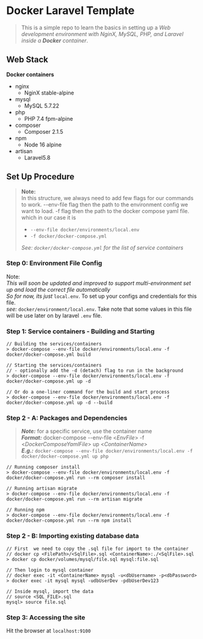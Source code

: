 # Docker Laravel Template
> This is a simple repo to learn the basics in setting up a
> *Web development environment with NginX, MySQL, PHP, and Laravel inside a __Docker__ container*.

## Web Stack
**Docker containers**
- nginx
  - NginX stable-alpine
- mysql
  - MySQL 5.7.22
- php
  - PHP 7.4 fpm-alpine
- composer
  - Composer 2.1.5
- npm
  - Node 16 alpine
- artisan
  - Laravel5.8
  
## Set Up Procedure
> **Note:**  
> In this structure, we always need to add few flags for our commands to work.
> --env-file flag then the path to the environment config we want to load.
> -f flag then the path to the docker compose yaml file.  
> which in our case it is
> - `--env-file docker/environments/local.env`
> - `-f docker/docker-compose.yml`
>
> _See: `docker/docker-compose.yml` for the list of service containers_
 
### Step 0: Environment File Config
Note:  
_This will soon be updated and improved to support multi-environment set up and load the correct file automatically  
So for now, its just_ `local.env`. To set up your configs and credentials for this file.    
_see:_ `docker/environment/local.env`. Take note that some values in this file will be use later on by laravel `.env` file.

### Step 1: Service containers - Building and Starting
```
// Building the services/containers
> docker-compose --env-file docker/environments/local.env -f docker/docker-compose.yml build

// Starting the services/containers
// - optionally add the -d (detach) flag to run in the background
> docker-compose --env-file docker/environments/local.env -f docker/docker-compose.yml up -d

// Or do a one-liner command for the build and start process
> docker-compose --env-file docker/environments/local.env -f docker/docker-compose.yml up -d --build
```

### Step 2 - A: Packages and Dependencies
> **_Note:_** for a specific service, use the container name  
> **_Format:_** docker-compose --env-file <_EnvFile_> -f <_DockerComposeYamlFile_> up <_ContainerName_>     
> **_E.g.:_** `docker-compose --env-file docker/environments/local.env -f docker/docker-compose.yml up php`
> 
```
// Running composer install
> docker-compose --env-file docker/environments/local.env -f docker/docker-compose.yml run --rm composer install

// Running artisan migrate
> docker-compose --env-file docker/environments/local.env -f docker/docker-compose.yml run --rm artisan migrate

// Running npm
> docker-compose --env-file docker/environments/local.env -f docker/docker-compose.yml run --rm npm install
```

### Step 2 - B: Importing existing database data
```
// First  we need to copy the .sql file for import to the container
// docker cp <FilePath>/<SqlFile>.sql <ContainerName>:./<SqlFile>.sql
> docker cp docker/volumes/mysql/file.sql mysql:file.sql

// Then login to mysql container
// docker exec -it <ContainerName> mysql -u<dbUsername> -p<dbPassword>
> docker exec -it mysql mysql -udbUserDev -pdbUserDev123

// Inside mysql, import the data
// source <SQL_FILE>.sql
mysql> source file.sql
```

### Step 3: Accessing the site
Hit the browser at `localhost:9100`